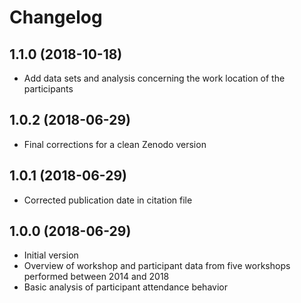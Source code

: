 # Changelog

## 1.1.0 (2018-10-18)
- Add data sets and analysis concerning the work location of the participants

## 1.0.2 (2018-06-29)
- Final corrections for a clean Zenodo version

## 1.0.1 (2018-06-29)
- Corrected publication date in citation file

## 1.0.0 (2018-06-29)
- Initial version
- Overview of workshop and participant data from five workshops performed between 2014 and 2018
- Basic analysis of participant attendance behavior
